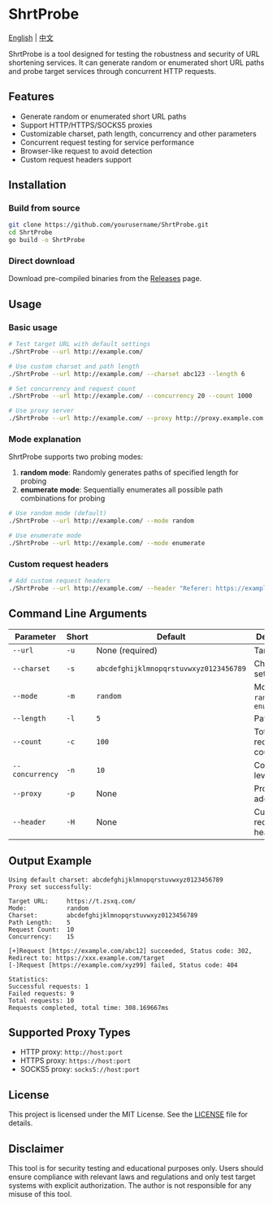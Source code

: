 # ShrtProbe
[English](README-en.md) | [中文](README-zh.md)

ShrtProbe is a tool designed for testing the robustness and security of URL shortening services. It can generate random or enumerated short URL paths and probe target services through concurrent HTTP requests.

## Features

- Generate random or enumerated short URL paths
- Support HTTP/HTTPS/SOCKS5 proxies
- Customizable charset, path length, concurrency and other parameters
- Concurrent request testing for service performance
- Browser-like request to avoid detection
- Custom request headers support

## Installation

### Build from source

```bash
git clone https://github.com/yourusername/ShrtProbe.git
cd ShrtProbe
go build -o ShrtProbe
```


### Direct download

Download pre-compiled binaries from the [Releases](https://github.com/yourusername/ShrtProbe/releases) page.

## Usage

### Basic usage

```bash
# Test target URL with default settings
./ShrtProbe --url http://example.com/

# Use custom charset and path length
./ShrtProbe --url http://example.com/ --charset abc123 --length 6

# Set concurrency and request count
./ShrtProbe --url http://example.com/ --concurrency 20 --count 1000

# Use proxy server
./ShrtProbe --url http://example.com/ --proxy http://proxy.example.com:8080
```


### Mode explanation

ShrtProbe supports two probing modes:

1. **random mode**: Randomly generates paths of specified length for probing
2. **enumerate mode**: Sequentially enumerates all possible path combinations for probing

```bash
# Use random mode (default)
./ShrtProbe --url http://example.com/ --mode random

# Use enumerate mode
./ShrtProbe --url http://example.com/ --mode enumerate
```


### Custom request headers

```bash
# Add custom request headers
./ShrtProbe --url http://example.com/ --header "Referer: https://example.com/" --header "Cookie: sessionid=abc123"
```


## Command Line Arguments

| Parameter | Short | Default | Description |
|-----------|-------|---------|-------------|
| `--url` | `-u` | None (required) | Target URL |
| `--charset` | `-s` | `abcdefghijklmnopqrstuvwxyz0123456789` | Character set |
| `--mode` | `-m` | `random` | Mode: `random` or `enumerate` |
| `--length` | `-l` | `5` | Path length |
| `--count` | `-c` | `100` | Total request count |
| `--concurrency` | `-n` | `10` | Concurrency level |
| `--proxy` | `-p` | None | Proxy server address |
| `--header` | `-H` | None | Custom request headers |

## Output Example

```
Using default charset: abcdefghijklmnopqrstuvwxyz0123456789
Proxy set successfully: 

Target URL:     https://t.zsxq.com/
Mode:           random
Charset:        abcdefghijklmnopqrstuvwxyz0123456789
Path Length:    5
Request Count:  10
Concurrency:    15

[+]Request [https://example.com/abc12] succeeded, Status code: 302, Redirect to: https://xxx.example.com/target
[-]Request [https://example.com/xyz99] failed, Status code: 404

Statistics:
Successful requests: 1
Failed requests: 9
Total requests: 10
Requests completed, total time: 308.169667ms
```


## Supported Proxy Types

- HTTP proxy: `http://host:port`
- HTTPS proxy: `https://host:port`
- SOCKS5 proxy: `socks5://host:port`

## License

This project is licensed under the MIT License. See the [LICENSE](LICENSE) file for details.

## Disclaimer

This tool is for security testing and educational purposes only. Users should ensure compliance with relevant laws and regulations and only test target systems with explicit authorization. The author is not responsible for any misuse of this tool.
